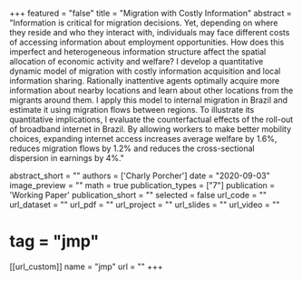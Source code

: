+++
featured = "false"
title = "Migration with Costly Information"
abstract = "Information is critical for migration decisions. Yet, depending on where they reside and who they interact with, individuals may face different costs of accessing information about employment opportunities. How does this imperfect and heterogeneous information structure affect the spatial allocation of economic activity and welfare? I develop a quantitative dynamic model of migration with costly information acquisition and local information sharing. Rationally inattentive agents optimally acquire more information about nearby locations and learn about other locations from the migrants around them. I apply this model to internal migration in Brazil and estimate it using migration flows between regions. To illustrate its quantitative implications, I evaluate the counterfactual effects of the roll-out of broadband internet in Brazil. By allowing workers to make better mobility choices, expanding internet access increases average welfare by 1.6%, reduces migration flows by 1.2% and reduces the cross-sectional dispersion in earnings by 4%."

abstract_short = ""
authors = ['Charly Porcher']
date = "2020-09-03"
image_preview = ""
math = true
publication_types = ["7"]
publication = 'Working Paper'
publication_short = ""
selected = false
url_code = ""
url_dataset = ""
url_pdf = ""
url_project = ""
url_slides = ""
url_video = ""
# tag = "jmp"

[[url_custom]]
name = "jmp"
url = ""
+++

